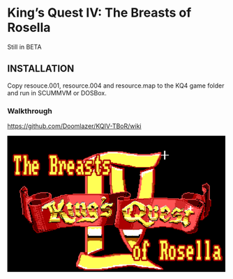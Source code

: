 # King’s Quest IV: The Breasts of Rosella

Still in BETA 

## INSTALLATION

Copy resouce.001, resource.004 and resource.map to the KQ4 game folder and run in SCUMMVM or DOSBox.

### Walkthrough

https://github.com/Doomlazer/KQIV-TBoR/wiki

<img src="TitleCard.png"  width="500">